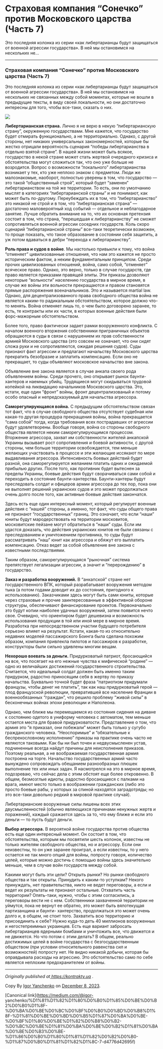 # Страховая компания “Сонечко” против Московского царства (Часть 7)

Это последняя колонка из серии «как либертарианцы будут защищаться от военной
агрессии государства». В ней мы остановимся на нескольких не…

* * *

### Страховая компания “Сонечко” против Московского царства (Часть 7)

Это последняя колонка из серии «как либертарианцы будут защищаться от военной
агрессии государства». В ней мы остановимся на нескольких не связанных между
собой моментах, которые не вошли в предыдущие тексты, в виду своей
локальности, но они достаточно интересны для того, чтобы все-таки, сказать о
них.

![](https://cdn-images-1.medium.com/max/800/0*TI1f-5YGG5mZjxEh.jpg)

 **Либертарианская страна.** Лично я не верю в некую “либертарианскую страну”,
окруженную государствами. Мне кажется, что государство будет отмирать
функционально, а не территориально. Однако, с другой стороны, нет никаких
универсальных закономерностей, которые бы жестко отрицали вероятность сценария
“победы либертарианства в отдельно взятой стране”. В нашей жизни может быть
всякое, государство в некой стране может стать жертвой очередного кризиса и
обстоятельства могут сложиться так, что оно уже больше не возродится. Вопрос о
возможности “локального” либертарианства возникает у тех, кто уже неплохо
знаком с предметом. Люди же малознакомые, наоборот, полностью уверены в том,
что государство — это такой “общественный строй”, который будет “заменен”
либертарианством на той же территории. То есть, они по умолчанию мыслят в
категориях “либертарианской страны” и не понимают, как может быть по-другому.
Переубеждать их в том, что “либертарианство” это никакой не строй и в том, что
“либертарианская страна” — достаточно маловероятный ход событий — отдельное и
неблагодарное занятие. Лучше обратить внимание на то, что их основная
претензия состоит в том, что страна, “перешедшая к либертарианству” не сможет
сопротивляться военной агрессии соседних государств. Коль скоро сценарий
“либертарианской страны” все-таки теоретически возможен, то проще показать,
что такое образование в состоянии себя защитить, а уж потом вдаваться в дебри
“перехода к либертарианству”.

 **Роль права и судов в войне**. Мы настолько привыкли к тому, что война
“отменяет” цивилизованные отношения, что нам это кажется не просто
историческим фактом, а неким фундаментальным принципом. Среди прочих
цивилизованных отношений, война, само собой, “отменяет” всяческое право.
Однако, это верно, только в случае государств, где право является приказами
правящей элиты. Эти приказы дозволяют некоторые “вольности” населению
государства в мирное время, в случае же войны эти вольности прекращаются и
правом становятся прямые распоряжения военачальников. Это и называется martial
law. Однако, для децентрализованного права свободного общества война не
является каким-то радикальным обстоятельством, которое должно что-то менять.
Война отменяет лишь то, о чем было договорено заранее, то есть, те контракты
или их части, в которых военные действия были форс-мажорным обстоятельством.

Более того, право фактически задает рамки вооруженного конфликта. С началом
военного вторжения собственники приграничных объектов обращаются в суды в
связи с нарушением их прав собственности армией Московского царства (это
совсем не означает, что они сидят сложа руки и не сопротивляются, ожидая
решения судов). Суды признают факт агрессии и предлагают начальству
Московского царства прекратить безобразие и заплатить компенсацию. Если оно не
прекращает, то суды объявляют московское начальство вне закона.

Объявление вне закона является в случае анкапа своего рода объявлением войны.
Среди прочего, оно открывает рынок баунти-хантеров и наемных убийц. Трудящиеся
могут скидываться трудовой копейкой на ликвидацию начальников Московского
царства. Это, кстати, еще один “фронт” войны, фронт децентрализованый и потому
особо опасный и непредсказуемый для начальства агрессора.

 **Саморегулирующаяся война.** С предыдущим обстоятельством связан тот факт,
что в случае свободного общества отсутствует судебная или какая-то другая
процедура прекращения войны, война прекращается “сама собой” тогда, когда
требования всех пострадавших от агрессии будут удовлетворены. Вообще говоря,
война со стороны свободного общества является неким саморегулирующимся
процессом. Вторжение агрессора, захват им собственности жителей анкапской
Украины вызывает рост сопротивления и боевой активности, с другой стороны, чем
больше территории освобождается, тем меньше желающих участвовать в процессе и
эти желающие иссякают по мере выдавливания агрессора. Интенсивность боевых
действий будет разной, она саморегулируется желанием платить одних и ожидаемой
прибылью других. После того, как противник будет вытеснен за пределы Украины,
боевые действия будут сворачиваться сами собой и переходить в состояние
баунти-хантерства. Баунти-хантеры будут преследовать солдат и офицеров армии
агрессора до тех пор, пока они не выполнят решений украинских судов и это
может продолжаться очень долго после того, как активные боевые действия
закончатся.

Здесь есть еще один интересный момент, который регулирует военные действия с
“нашей” стороны, а именно, тот факт, что суды общего права не признают
“государственных” границ. Это означает, что если “наши” юниты будут
мародерствовать на территории московитов, московитские пейзане могут
обратиться в “наши” суды. Если им удастся доказать, что действия украинских
юнитов не были связаны с преследованием и уничтожением противника, то суды
будут рассматривать “наш” юнит как агрессора и обяжут его выплатить
компенсацию. Отказ ведет за собой объявление вне закона с известными
последствиями.

Таким образом, саморегулирующаяся “рыночная” система препятствует легализации
агрессии, а значит и “перерождению” в государство.

 **Заказ и разработка вооружений.** В “анкапской” стране нет государственного
ВПК, который разрабатывает вооружения методом тыка (а потом годами доводит их
до состояния, пригодного к использованию). Заказчиками здесь могут быть сами
юниты, которые через страховые и прочие заинтересованные в эффективной обороне
структуры, обеспечивают финансирование проектов. Первоначально это будут копии
наиболее удачных вооружений, затем появится нечто свое. Очевидно, что
ориентиром будет дешевизна и возможность использования продукции в той или
иной мере в мирное время. Разработка при непосредственном участии будущего
потребителя серьезно влияет на результат. Кстати, какая-то из относительно
недавних моделей пассажирского Боинга была сделана похожим образом, компания
привлекла пилотов и пассажиров к разработке, конструкторы были сильно удивлены
многим вещам.

 **Нехорошо воевать за деньги.** Придурковатый патриот, бросающийся на все,
что посягает на его нежные чувства к мифической “родине” — одно из величайших
достижений государственного строительства. Считается, что идеальный солдат
должен быть именно таким придурком, радостно приносящим себя в жертву по
приказу начальства. Буквально точной будет фраза “патриотизм придумали
французы, чтобы денег не платить”, так как наш придурковатый герой — плод
французской революции, превратившей все население Франции в военнообязанных
“граждан”, что решило проблему “живой силы” в бесконечных войнах эпохи
революции и Наполеона.

Однако, чем ближе мы перемещаемся из состояния сидения на диване к состоянию
одетого в униформу человека с автоматом, тем меньше остается места для бравой
придурковатости. Представление о том, что армия это “я приказал, они побежали”
может быть только у сугубо гражданского человека. “Неоспоримые” и
“обязательные к беспрекословному исполнению” приказы на практике очень часто
не являются таковыми. Как бы ни был точен и недвусмысленен устав, подчиненные
всегда найдут причины для неисполнения приказов. Поэтому реальная, а не
воображаемая государственная армия построена на торге. Начальство
государственных армий часто вынуждено сопровождать обещанием разнообразных
плюшек выполнение тех или иных задач. Я насмотрелся на это в мирное время,
подозреваю, что сейчас дела с этим обстоят еще более откровенно. В общем,
безмозглые идиоты, радостно бросающиеся с палками на врага, имеют место только
в воображении гражданских (либо это просто боевые рабы, у которых за спиной
находятся заградотряды; но это все-таки довольно редкий в мировой практике
случай).

Либертарианские вооруженые силы лишены всех этих двусмысленностей (обычно
являющихся причинами ненужных жертв и поражений), каждый сражается здесь за
то, что ему ближе и если это деньги — то пусть будут деньги.

 **Выбор агрессора.** В вероятной войне государства против общества есть еще
один интересный момент. Он состоит в том, что обстоятельства, которым мы
посвятили шесть колонок, известны не только жителям свободного общества, но и
агрессору. Если они неизвестны, то он уже заранее проиграл, а если известны,
то у него остается не так много опций для войны, попросту говоря, количество
целей, которые можно достичь с помощью войны здесь значительно меньше, чем в
случае войн государств между собой.

Какими могут быть эти цели? Открыть рынки? Но рынки свободного общества и так
открыты. Принудить к каким-то уступкам? Некого принуждать, нет правительства,
никто не ведет переговоры, а если и ведет их результаты не признают остальные.
Отхватить часть территории? Опять-таки, нужно, чтобы с этим согласились, а
переговоры вести не с кем. Собственники захваченной территории не уймутся,
пока не вернут ее обратно, это может быть вялотекущая партизанщина и баунти-
хантерство, продолжаться это может очень долго и, в общем, не стоит того.
Захватить всю территорию и присоединить к себе? Нужно куда-то деть 40
миллионов вооруженных и негостепреимных украинцев. Есть еще вариант забросать
либертарианцев ядерными бомбами и уничтожить все, что движется и не движется.
Но что потом с этим делать? В общем, реально достижимых целей в войне
государства с безгосударственным обществом (при условии относительного
равенства сил и возможностей) попросту нет. Не видно никакой добычи, которая
бы оправдывала расходы на агрессию. Это обстоятельство само по себе является
неплохим предохранителем от войны.

* * *

 _Originally published at_[
_https://kontrakty.ua_](http://kontrakty.ua/article/104113) _._

Copy By [Igor Yanchenko](https://medium.com/@igor-yanchenko) on [December 8,
2023](https://medium.com/p/d4776d42695f).

[Canonical link](https://medium.com/@igor-
yanchenko/%D1%81%D1%82%D1%80%D0%B0%D1%85%D0%BE%D0%B2%D0%B0%D1%8F-%D0%BA%D0%BE%D0%BC%D0%BF%D0%B0%D0%BD%D0%B8%D1%8F-%D1%81%D0%BE%D0%BD%D0%B5%D1%87%D0%BA%D0%BE-%D0%BF%D1%80%D0%BE%D1%82%D0%B8%D0%B2-%D0%BC%D0%BE%D1%81%D0%BA%D0%BE%D0%B2%D1%81%D0%BA%D0%BE%D0%B3%D0%BE-%D1%86%D0%B0%D1%80%D1%81%D1%82%D0%B2%D0%B0-%D1%87%D0%B0%D1%81%D1%82%D1%8C-7-d4776d42695f)
